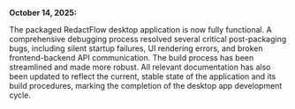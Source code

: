 **October 14, 2025:** 

The packaged RedactFlow desktop application is now fully functional. A comprehensive debugging process resolved several critical post-packaging bugs, including silent startup failures, UI rendering errors, and broken frontend-backend API communication. The build process has been streamlined and made more robust. All relevant documentation has also been updated to reflect the current, stable state of the application and its build procedures, marking the completion of the desktop app development cycle.
